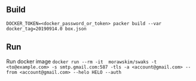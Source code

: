 ## Build

`DOCKER_TOKEN=<docker_password_or_token> packer build --var docker_tag=20190914.0 box.json`

## Run

Run docker image `docker run --rm -it  morawskim/swaks -t <to@example.com> -s smtp.gmail.com:587 -tls -a <account@gmail.com> --from <account@gmail.com> --helo HELO --auth`
